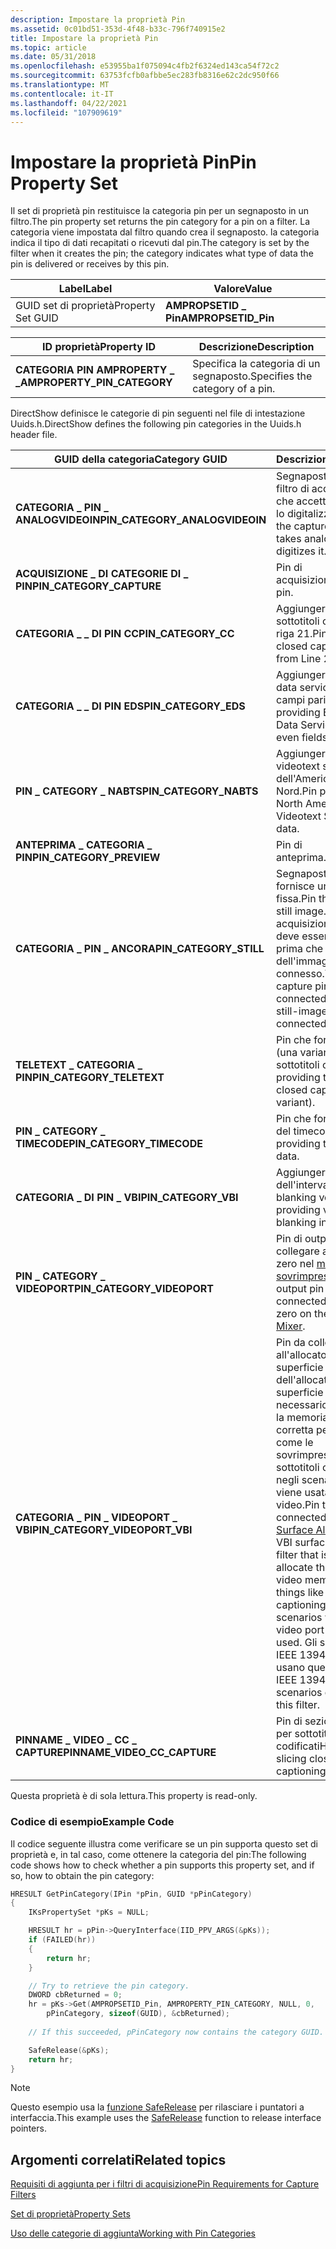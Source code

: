 ```yaml
---
description: Impostare la proprietà Pin
ms.assetid: 0c01bd51-353d-4f48-b33c-796f740915e2
title: Impostare la proprietà Pin
ms.topic: article
ms.date: 05/31/2018
ms.openlocfilehash: e53955ba1f075094c4fb2f6324ed143ca54f72c2
ms.sourcegitcommit: 63753fcfb0afbbe5ec283fb8316e62c2dc950f66
ms.translationtype: MT
ms.contentlocale: it-IT
ms.lasthandoff: 04/22/2021
ms.locfileid: "107909619"
---
```

# <a name="pin-property-set"></a><span data-ttu-id="187e7-103">Impostare la proprietà Pin</span><span class="sxs-lookup"><span data-stu-id="187e7-103">Pin Property Set</span></span>

<span data-ttu-id="187e7-104">Il set di proprietà pin restituisce la categoria pin per un segnaposto in un filtro.</span><span class="sxs-lookup"><span data-stu-id="187e7-104">The pin property set returns the pin category for a pin on a filter.</span></span> <span data-ttu-id="187e7-105">La categoria viene impostata dal filtro quando crea il segnaposto. la categoria indica il tipo di dati recapitati o ricevuti dal pin.</span><span class="sxs-lookup"><span data-stu-id="187e7-105">The category is set by the filter when it creates the pin; the category indicates what type of data the pin is delivered or receives by this pin.</span></span>



| <span data-ttu-id="187e7-106">Label</span><span class="sxs-lookup"><span data-stu-id="187e7-106">Label</span></span> | <span data-ttu-id="187e7-107">Valore</span><span class="sxs-lookup"><span data-stu-id="187e7-107">Value</span></span> |
|-------------------|----------------------|
| <span data-ttu-id="187e7-108">GUID set di proprietà</span><span class="sxs-lookup"><span data-stu-id="187e7-108">Property Set GUID</span></span> | <span data-ttu-id="187e7-109">**AMPROPSETID \_ Pin**</span><span class="sxs-lookup"><span data-stu-id="187e7-109">**AMPROPSETID\_Pin**</span></span> |



 



| <span data-ttu-id="187e7-110">ID proprietà</span><span class="sxs-lookup"><span data-stu-id="187e7-110">Property ID</span></span>                   | <span data-ttu-id="187e7-111">Descrizione</span><span class="sxs-lookup"><span data-stu-id="187e7-111">Description</span></span>                      |
|-------------------------------|----------------------------------|
| <span data-ttu-id="187e7-112">**CATEGORIA PIN AMPROPERTY \_ \_**</span><span class="sxs-lookup"><span data-stu-id="187e7-112">**AMPROPERTY\_PIN\_CATEGORY**</span></span> | <span data-ttu-id="187e7-113">Specifica la categoria di un segnaposto.</span><span class="sxs-lookup"><span data-stu-id="187e7-113">Specifies the category of a pin.</span></span> |



 

<span data-ttu-id="187e7-114">DirectShow definisce le categorie di pin seguenti nel file di intestazione Uuids.h.</span><span class="sxs-lookup"><span data-stu-id="187e7-114">DirectShow defines the following pin categories in the Uuids.h header file.</span></span>



| <span data-ttu-id="187e7-115">GUID della categoria</span><span class="sxs-lookup"><span data-stu-id="187e7-115">Category GUID</span></span>                     | <span data-ttu-id="187e7-116">Descrizione</span><span class="sxs-lookup"><span data-stu-id="187e7-116">Description</span></span>                                                                                                                                                                                                                                                                                                             |
|-----------------------------------|-------------------------------------------------------------------------------------------------------------------------------------------------------------------------------------------------------------------------------------------------------------------------------------------------------------------------|
| <span data-ttu-id="187e7-117">**CATEGORIA \_ PIN \_ ANALOGVIDEOIN**</span><span class="sxs-lookup"><span data-stu-id="187e7-117">**PIN\_CATEGORY\_ANALOGVIDEOIN**</span></span>  | <span data-ttu-id="187e7-118">Segnaposto di input del filtro di acquisizione che accetta l'analogia e lo digitalizza.</span><span class="sxs-lookup"><span data-stu-id="187e7-118">Input pin of the capture filter that takes analog and digitizes it.</span></span>                                                                                                                                                                                                                                                     |
| <span data-ttu-id="187e7-119">**ACQUISIZIONE \_ DI CATEGORIE DI \_ PIN**</span><span class="sxs-lookup"><span data-stu-id="187e7-119">**PIN\_CATEGORY\_CAPTURE**</span></span>        | <span data-ttu-id="187e7-120">Pin di acquisizione.</span><span class="sxs-lookup"><span data-stu-id="187e7-120">Capture pin.</span></span>                                                                                                                                                                                                                                                                                                            |
| <span data-ttu-id="187e7-121">**CATEGORIA \_ \_ DI PIN CC**</span><span class="sxs-lookup"><span data-stu-id="187e7-121">**PIN\_CATEGORY\_CC**</span></span>             | <span data-ttu-id="187e7-122">Aggiungere i dati di sottotitoli codificati dalla riga 21.</span><span class="sxs-lookup"><span data-stu-id="187e7-122">Pin providing closed captioning data from Line 21.</span></span>                                                                                                                                                                                                                                                                      |
| <span data-ttu-id="187e7-123">**CATEGORIA \_ \_ DI PIN EDS**</span><span class="sxs-lookup"><span data-stu-id="187e7-123">**PIN\_CATEGORY\_EDS**</span></span>            | <span data-ttu-id="187e7-124">Aggiungere l'extended data services (riga 21, campi pari).</span><span class="sxs-lookup"><span data-stu-id="187e7-124">Pin providing Extended Data Services (Line 21, even fields).</span></span>                                                                                                                                                                                                                                                            |
| <span data-ttu-id="187e7-125">**PIN \_ CATEGORY \_ NABTS**</span><span class="sxs-lookup"><span data-stu-id="187e7-125">**PIN\_CATEGORY\_NABTS**</span></span>          | <span data-ttu-id="187e7-126">Aggiungere i dati videotext standard dell'America del Nord.</span><span class="sxs-lookup"><span data-stu-id="187e7-126">Pin providing North American Videotext Standard data.</span></span>                                                                                                                                                                                                                                                                   |
| <span data-ttu-id="187e7-127">**ANTEPRIMA \_ CATEGORIA \_ PIN**</span><span class="sxs-lookup"><span data-stu-id="187e7-127">**PIN\_CATEGORY\_PREVIEW**</span></span>        | <span data-ttu-id="187e7-128">Pin di anteprima.</span><span class="sxs-lookup"><span data-stu-id="187e7-128">Preview pin.</span></span>                                                                                                                                                                                                                                                                                                            |
| <span data-ttu-id="187e7-129">**CATEGORIA \_ PIN \_ ANCORA**</span><span class="sxs-lookup"><span data-stu-id="187e7-129">**PIN\_CATEGORY\_STILL**</span></span>          | <span data-ttu-id="187e7-130">Segnaposto che fornisce un'immagine fissa.</span><span class="sxs-lookup"><span data-stu-id="187e7-130">Pin that provides a still image.</span></span> <span data-ttu-id="187e7-131">Il pin di acquisizione del filtro deve essere connesso prima che il pin dell'immagine fissa sia connesso.</span><span class="sxs-lookup"><span data-stu-id="187e7-131">The filter's capture pin must be connected before the still-image pin is connected.</span></span>                                                                                                                                                                                                    |
| <span data-ttu-id="187e7-132">**TELETEXT \_ CATEGORIA \_ PIN**</span><span class="sxs-lookup"><span data-stu-id="187e7-132">**PIN\_CATEGORY\_TELETEXT**</span></span>       | <span data-ttu-id="187e7-133">Pin che fornisce teletext (una variante di sottotitoli codificati).</span><span class="sxs-lookup"><span data-stu-id="187e7-133">Pin providing teletext (a closed captioning variant).</span></span>                                                                                                                                                                                                                                                                   |
| <span data-ttu-id="187e7-134">**PIN \_ CATEGORY \_ TIMECODE**</span><span class="sxs-lookup"><span data-stu-id="187e7-134">**PIN\_CATEGORY\_TIMECODE**</span></span>       | <span data-ttu-id="187e7-135">Pin che fornisce i dati del timecode.</span><span class="sxs-lookup"><span data-stu-id="187e7-135">Pin providing timecode data.</span></span>                                                                                                                                                                                                                                                                                            |
| <span data-ttu-id="187e7-136">**CATEGORIA \_ DI PIN \_ VBI**</span><span class="sxs-lookup"><span data-stu-id="187e7-136">**PIN\_CATEGORY\_VBI**</span></span>            | <span data-ttu-id="187e7-137">Aggiungere i dati dell'intervallo di blanking verticale.</span><span class="sxs-lookup"><span data-stu-id="187e7-137">Pin providing vertical blanking interval data.</span></span>                                                                                                                                                                                                                                                                          |
| <span data-ttu-id="187e7-138">**PIN \_ CATEGORY \_ VIDEOPORT**</span><span class="sxs-lookup"><span data-stu-id="187e7-138">**PIN\_CATEGORY\_VIDEOPORT**</span></span>      | <span data-ttu-id="187e7-139">Pin di output video da collegare al pin di input zero nel [mixer di sovrimpressione.](overlay-mixer-filter.md)</span><span class="sxs-lookup"><span data-stu-id="187e7-139">Video output pin to be connected to input pin zero on the [Overlay Mixer](overlay-mixer-filter.md).</span></span>                                                                                                                                                                                                                    |
| <span data-ttu-id="187e7-140">**CATEGORIA \_ PIN \_ VIDEOPORT \_ VBI**</span><span class="sxs-lookup"><span data-stu-id="187e7-140">**PIN\_CATEGORY\_VIDEOPORT\_VBI**</span></span> | <span data-ttu-id="187e7-141">Pin da collegare all'allocatore di superficie [VBI,](vbi-surface-allocator.md)il filtro dell'allocatore di superficie VBI necessario per allocare la memoria video corretta per elementi come le sovrimpressione di sottotitoli codificati negli scenari in cui viene usata una porta video.</span><span class="sxs-lookup"><span data-stu-id="187e7-141">Pin to be connected to the [VBI Surface Allocator](vbi-surface-allocator.md), the VBI surface allocator filter that is needed to allocate the correct video memory for things like closed captioning overlays in scenarios where a video port is being used.</span></span> <span data-ttu-id="187e7-142">Gli scenari PCI, IEEE 1394 e USB non usano questo filtro.</span><span class="sxs-lookup"><span data-stu-id="187e7-142">PCI, IEEE 1394, and USB scenarios do not use this filter.</span></span> |
| <span data-ttu-id="187e7-143">**PINNAME \_ VIDEO \_ CC \_ CAPTURE**</span><span class="sxs-lookup"><span data-stu-id="187e7-143">**PINNAME\_VIDEO\_CC\_CAPTURE**</span></span>   | <span data-ttu-id="187e7-144">Pin di sezione hardware per sottotitoli codificati</span><span class="sxs-lookup"><span data-stu-id="187e7-144">Hardware slicing closed-captioning pin</span></span>                                                                                                                                                                                                                                                                                  |



 

<span data-ttu-id="187e7-145">Questa proprietà è di sola lettura.</span><span class="sxs-lookup"><span data-stu-id="187e7-145">This property is read-only.</span></span>

### <a name="example-code"></a><span data-ttu-id="187e7-146">Codice di esempio</span><span class="sxs-lookup"><span data-stu-id="187e7-146">Example Code</span></span>

<span data-ttu-id="187e7-147">Il codice seguente illustra come verificare se un pin supporta questo set di proprietà e, in tal caso, come ottenere la categoria del pin:</span><span class="sxs-lookup"><span data-stu-id="187e7-147">The following code shows how to check whether a pin supports this property set, and if so, how to obtain the pin category:</span></span>


```C++
HRESULT GetPinCategory(IPin *pPin, GUID *pPinCategory)
{
    IKsPropertySet *pKs = NULL;

    HRESULT hr = pPin->QueryInterface(IID_PPV_ARGS(&pKs));
    if (FAILED(hr))
    {
        return hr;
    }

    // Try to retrieve the pin category.
    DWORD cbReturned = 0;
    hr = pKs->Get(AMPROPSETID_Pin, AMPROPERTY_PIN_CATEGORY, NULL, 0, 
        pPinCategory, sizeof(GUID), &cbReturned);
    
    // If this succeeded, pPinCategory now contains the category GUID.

    SafeRelease(&pKs);
    return hr;
}
```



> [!Note]  
> <span data-ttu-id="187e7-148">Questo esempio usa la [funzione SafeRelease](../medfound/saferelease.md) per rilasciare i puntatori a interfaccia.</span><span class="sxs-lookup"><span data-stu-id="187e7-148">This example uses the [SafeRelease](../medfound/saferelease.md) function to release interface pointers.</span></span>

 

## <a name="related-topics"></a><span data-ttu-id="187e7-149">Argomenti correlati</span><span class="sxs-lookup"><span data-stu-id="187e7-149">Related topics</span></span>

<dl> <dt>

[<span data-ttu-id="187e7-150">Requisiti di aggiunta per i filtri di acquisizione</span><span class="sxs-lookup"><span data-stu-id="187e7-150">Pin Requirements for Capture Filters</span></span>](pin-requirements-for-capture-filters.md)
</dt> <dt>

[<span data-ttu-id="187e7-151">Set di proprietà</span><span class="sxs-lookup"><span data-stu-id="187e7-151">Property Sets</span></span>](property-sets.md)
</dt> <dt>

[<span data-ttu-id="187e7-152">Uso delle categorie di aggiunta</span><span class="sxs-lookup"><span data-stu-id="187e7-152">Working with Pin Categories</span></span>](working-with-pin-categories.md)
</dt> </dl>

 

 
